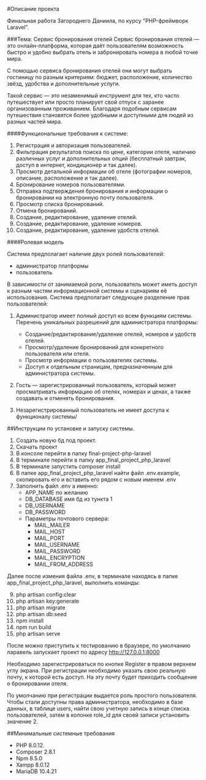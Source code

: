 #Описание проекта

Финальная работа Загороднего Даниила, по курсу "PHP-фреймворк Laravel".

###Тема: Сервис бронирования отелей
Сервис бронирования отелей — это онлайн-платформа, которая даёт
пользователям возможность быстро и удобно выбрать отель и
забронировать номера в любой точке мира.

С помощью сервиса бронирования отелей они могут выбрать
гостиницу по разным критериям: бюджет, расположение, количество звёзд,
удобства и дополнительные услуги.

Такой сервис — это незаменимый инструмент для тех, кто часто
путешествует или просто планирует свой отпуск с заранее
организованным проживанием. Благодаря подобным сервисам
путешествия становятся более удобными и доступными для людей из
разных частей мира.


####Функциональные требования к системе:

1. Регистрация и авторизация пользователей.
2. Фильтрация результатов поиска по цене, категории отеля, наличию различных услуг и дополнительных опций (бесплатный завтрак,
   доступ в интернет, кондиционер и так далее).
3. Просмотр детальной информации об отеле (фотографии номеров, описание, расположение и так далее).
4. Бронирование номеров пользователями.
5. Отправка подтверждения бронирования и информации о бронировании на электронную почту пользователя.
6. Просмотр списка бронирований.
7. Отмена бронирований.
8. Создание, редактирование, удаление отелей.
9. Создание, редактирование, удаление номеров.
10. Создание, редактирование, удаление удобств отелей.


####Ролевая модель

Система предполагает наличие двух ролей пользователей:
- администратор платформы
- пользователь 

В зависимости от занимаемой роли, пользователь может иметь доступ к разным частям информационной системы и сценариям её использования.
Система предполагает следующее разделение прав пользователей:

1. Администратор имеет полный доступ ко всем функциям системы.
   Перечень уникальных разрешений для администратора платформы:
   - Создание/редактирование/удаление отелей, номеров и удобств
   отелей.
   - Просмотр/удаление бронирований для конкретного
   пользователя или отеля.
   - Просмотр информации о пользователях системы.
   - Доступ к отдельным страницам, предназначенным для
   администратора системы.

2. Гость — зарегистрированный пользователь, который может
   просматривать информацию об отелях, номерах и ценах, а также
   создавать и отменять бронирования.

3. Незарегистрированный пользователь не имеет доступа к
   функционалу системы/

##Инструкции по установке и запуску системы.
1. Создать новую бд под проект. 
2. Скачать проект
3. В консоле перейти в папку final-project-php-laravel
4. В терминале перейти в папку app_final_project_php_laravel
5. В терминале запустить composer install
6. В папке app_final_project_php_laravel найти файл .env.example, скопировать его и вставить его рядом с новым именем .env
7. Заполнить файл .env а именно:
   - APP_NAME по желанию
   - DB_DATABASE имя бд из тункта 1
   - DB_USERNAME 
   - DB_PASSWORD
   - Параметры почтового сервера:
      - MAIL_MAILER
      - MAIL_HOST
      - MAIL_PORT
      - MAIL_USERNAME
      - MAIL_PASSWORD
      - MAIL_ENCRYPTION
      - MAIL_FROM_ADDRESS

Далее после измения файла .env, в терминале находясь в папке app_final_project_php_laravel, выполнить команды:


 9. php artisan config:clear
 10. php artisan key:generate
 11. php artisan migrate
 12. php artisan db:seed
 13. npm install
 14. npm run build
 15. php artisan serve

После можно приступить к тестированию в браузере, по умолчанию ларавель запускает проект по адресу http://127.0.0.1:8000

Необходимо зарегистрироваться по кнопке Register в правом верхнем углу экрана. При регистрации необходимо указать свою реальную почту, к которой есть доступ. На эту почту будет приходить сообщение о бронировании отеля.

По умолчанию при регистрации выдается роль простого пользователя. Чтобы стали доступны права администратора, необходимо в базе данных, в таблице users, найти свою учетную запись в конце списка пользователей, затем в колонке role_id для своей записи установить значение 2.


##Минимальные системные требования

- PHP 8.0.12. 
- Composer 2.8.1 
- Npm 8.5.0 
- Xampp 8.0.12
- MariaDB 10.4.21

